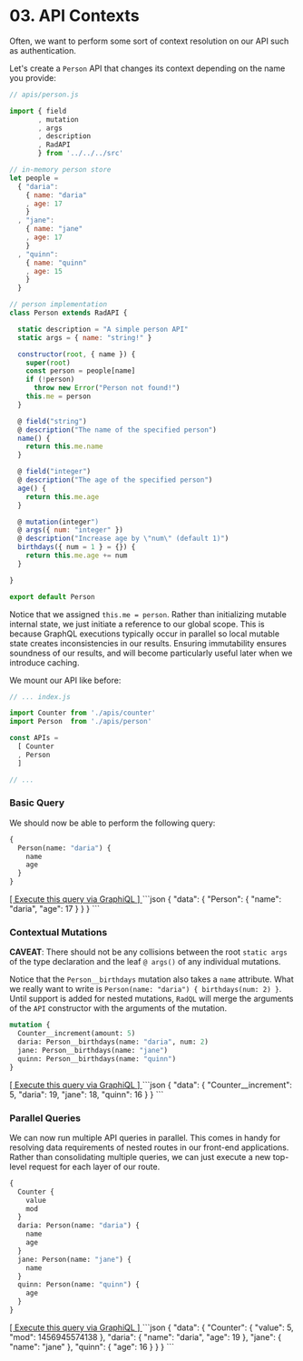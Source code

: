 # 03. API Contexts

Often, we want to perform some sort of context resolution on our API such as authentication.

Let's create a `Person` API that changes its context depending on the name you provide:

```js
// apis/person.js

import { field
       , mutation
       , args
       , description
       , RadAPI
       } from '../../../src'

// in-memory person store
let people =
  { "daria":
    { name: "daria"
    , age: 17
    }
  , "jane":
    { name: "jane"
    , age: 17
    }
  , "quinn":
    { name: "quinn"
    , age: 15
    }
  }

// person implementation
class Person extends RadAPI {

  static description = "A simple person API"
  static args = { name: "string!" }

  constructor(root, { name }) {
    super(root)
    const person = people[name]
    if (!person)
      throw new Error("Person not found!")
    this.me = person
  }

  @ field("string")
  @ description("The name of the specified person")
  name() {
    return this.me.name
  }

  @ field("integer")
  @ description("The age of the specified person")
  age() {
    return this.me.age
  }

  @ mutation(integer")
  @ args({ num: "integer" })
  @ description("Increase age by \"num\" (default 1)")
  birthdays({ num = 1 } = {}) {
    return this.me.age += num
  }

}

export default Person
```

Notice that we assigned `this.me = person`.
Rather than initializing mutable internal state, we just initiate a reference to our global scope.
This is because GraphQL executions typically occur in parallel so local mutable state creates inconsistencies in our results.
Ensuring immutability ensures soundness of our results, and will become particularly useful later when we introduce caching.

We mount our API like before:

```js
// ... index.js

import Counter from './apis/counter'
import Person  from './apis/person'

const APIs =
  [ Counter
  , Person
  ]

// ...
```

### Basic Query

We should now be able to perform the following query:

```graphql
{
  Person(name: "daria") {
    name
    age
  }
}
```
<a href="http://localhost:3000/graphql?query={%0A%20%20Person%28name%3A%20%22daria%22%29%20{%0A%20%20%20%20name%0A%20%20%20%20age%0A%20%20}%0A}" target="_blank">
  [ Execute this query via GraphiQL ]
</a>
```json
{
  "data": {
    "Person": {
      "name": "daria",
      "age": 17
    }
  }
}
```

### Contextual Mutations

**CAVEAT**: There should not be any collisions between the root `static args` of the type declaration
and the leaf `@ args()` of any individual mutations.

Notice that the `Person__birthdays` mutation also takes a `name` attribute.
What we really want to write is `Person(name: "daria") { birthdays(num: 2) }`.
Until support is added for nested mutations, `RadQL` will merge the arguments of
the `API` constructor with the arguments of the mutation.

```graphql
mutation {
  Counter__increment(amount: 5)
  daria: Person__birthdays(name: "daria", num: 2)
  jane: Person__birthdays(name: "jane")
  quinn: Person__birthdays(name: "quinn")
}
```
<a href="http://localhost:3000/graphql?query=mutation%20{%0A%20%20Counter__increment%28amount%3A%205%29%0A%20%20daria%3A%20Person__birthdays%28name%3A%20%22daria%22%2C%20num%3A%202%29%0A%20%20jane%3A%20Person__birthdays%28name%3A%20%22jane%22%29%0A%20%20quinn%3A%20Person__birthdays%28name%3A%20%22quinn%22%29%0A}" target="_blank">
  [ Execute this query via GraphiQL ]
</a>
```json
{
  "data": {
    "Counter__increment": 5,
    "daria": 19,
    "jane": 18,
    "quinn": 16
  }
}
```

### Parallel Queries

We can now run multiple API queries in parallel.
This comes in handy for resolving data requirements of nested routes in our front-end applications.
Rather than consolidating multiple queries, we can just execute a new top-level request for each layer of our route.


```graphql
{
  Counter {
    value
    mod
  }
  daria: Person(name: "daria") {
    name
    age
  }
  jane: Person(name: "jane") {
    name
  }
  quinn: Person(name: "quinn") {
    age
  }
}
```
<a href="http://localhost:3000/graphql?query={%0A%20%20Counter%20{%0A%20%20%20%20value%0A%20%20%20%20mod%0A%20%20}%0A%20%20daria%3A%20Person%28name%3A%20%22daria%22%29%20{%0A%20%20%20%20name%0A%20%20%20%20age%0A%20%20}%0A%20%20jane%3A%20Person%28name%3A%20%22jane%22%29%20{%0A%20%20%20%20name%0A%20%20}%0A%20%20quinn%3A%20Person%28name%3A%20%22quinn%22%29%20{%0A%20%20%20%20age%0A%20%20}%0A}" target="_blank">
  [ Execute this query via GraphiQL ]
</a>
```json
{
  "data": {
    "Counter": {
      "value": 5,
      "mod": 1456945574138
    },
    "daria": {
      "name": "daria",
      "age": 19
    },
    "jane": {
      "name": "jane"
    },
    "quinn": {
      "age": 16
    }
  }
}
```
